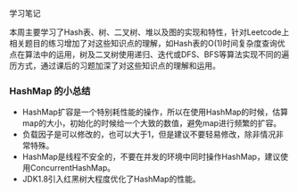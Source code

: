 学习笔记

本周主要学习了Hash表、树、二叉树、堆以及图的实现和特性，针对Leetcode上相关题目的练习增加了对这些知识点的理解，如Hash表的O(1)时间复杂度查询优点在算法中的运用，树及二叉树使用递归、迭代或DFS、BFS等算法实现不同的遍历方式，通过课后的习题加深了对这些知识点的理解和运用。

### HashMap 的小总结

- HashMap扩容是一个特别耗性能的操作，所以在使用HashMap的时候，估算map的大小，初始化的时候给一个大致的数值，避免map进行频繁的扩容。
- 负载因子是可以修改的，也可以大于1，但是建议不要轻易修改，除非情况非常特殊。
- HashMap是线程不安全的，不要在并发的环境中同时操作HashMap，建议使用ConcurrentHashMap。
- JDK1.8引入红黑树大程度优化了HashMap的性能。